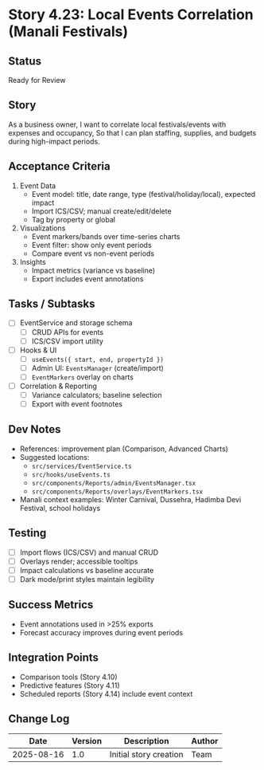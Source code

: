 # Story 4.23: Local Events Correlation (Manali Festivals)

## Status
Ready for Review

## Story
As a business owner,
I want to correlate local festivals/events with expenses and occupancy,
So that I can plan staffing, supplies, and budgets during high-impact periods.

## Acceptance Criteria
1. Event Data
   - Event model: title, date range, type (festival/holiday/local), expected impact
   - Import ICS/CSV; manual create/edit/delete
   - Tag by property or global
2. Visualizations
   - Event markers/bands over time-series charts
   - Event filter: show only event periods
   - Compare event vs non-event periods
3. Insights
   - Impact metrics (variance vs baseline)
   - Export includes event annotations

## Tasks / Subtasks
- [ ] EventService and storage schema
  - [ ] CRUD APIs for events
  - [ ] ICS/CSV import utility
- [ ] Hooks & UI
  - [ ] `useEvents({ start, end, propertyId })`
  - [ ] Admin UI: `EventsManager` (create/import)
  - [ ] `EventMarkers` overlay on charts
- [ ] Correlation & Reporting
  - [ ] Variance calculators; baseline selection
  - [ ] Export with event footnotes

## Dev Notes
- References: improvement plan (Comparison, Advanced Charts)
- Suggested locations:
  - `src/services/EventService.ts`
  - `src/hooks/useEvents.ts`
  - `src/components/Reports/admin/EventsManager.tsx`
  - `src/components/Reports/overlays/EventMarkers.tsx`
- Manali context examples: Winter Carnival, Dussehra, Hadimba Devi Festival, school holidays

## Testing
- [ ] Import flows (ICS/CSV) and manual CRUD
- [ ] Overlays render; accessible tooltips
- [ ] Impact calculations vs baseline accurate
- [ ] Dark mode/print styles maintain legibility

## Success Metrics
- Event annotations used in >25% exports
- Forecast accuracy improves during event periods

## Integration Points
- Comparison tools (Story 4.10)
- Predictive features (Story 4.11)
- Scheduled reports (Story 4.14) include event context

## Change Log
| Date | Version | Description | Author |
|------|---------|-------------|--------|
| 2025-08-16 | 1.0 | Initial story creation | Team |

